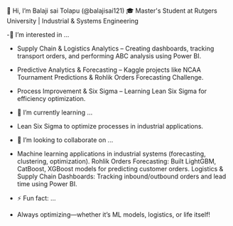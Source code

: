 👋 Hi, I’m Balaji sai Tolapu (@balajisai121)
🎓 Master's Student at Rutgers University | Industrial & Systems Engineering

-👀 I’m interested in ...
- Supply Chain & Logistics Analytics – Creating dashboards, tracking transport orders, and performing ABC analysis using Power BI.
- Predictive Analytics & Forecasting – Kaggle projects like NCAA Tournament Predictions & Rohlik Orders Forecasting Challenge.
- Process Improvement & Six Sigma – Learning Lean Six Sigma for efficiency optimization.
-   🌱 I’m currently learning ...
- Lean Six Sigma to optimize processes in industrial applications.
-  💞️ I’m looking to collaborate on ...
- Machine learning applications in industrial systems (forecasting, clustering, optimization).
Rohlik Orders Forecasting: Built LightGBM, CatBoost, XGBoost models for predicting customer orders.
Logistics & Supply Chain Dashboards: Tracking inbound/outbound orders and lead time using Power BI.

- ⚡ Fun fact: ...
- Always optimizing—whether it’s ML models, logistics, or life itself! 

<!---
balajisai121/balajisai121 is a ✨ special ✨ repository because its `README.md` (this file) appears on your GitHub profile.
You can click the Preview link to take a look at your changes.
--->
